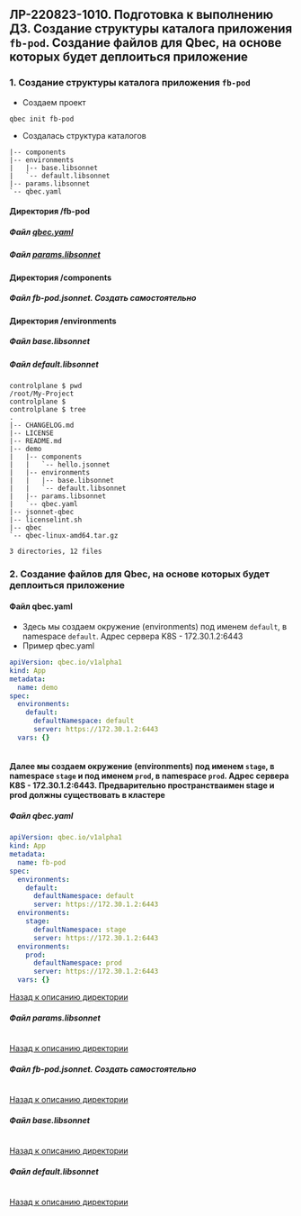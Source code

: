## ЛР-220823-1010. Подготовка к выполнению ДЗ. Создание структуры каталога приложения `fb-pod`. Создание файлов для Qbec, на основе которых будет деплоиться приложение

### 1. Создание структуры каталога приложения `fb-pod`
* Создаем проект
```
qbec init fb-pod
```
* Создалась структура каталогов
```
|-- components
|-- environments
|   |-- base.libsonnet
|   `-- default.libsonnet
|-- params.libsonnet
`-- qbec.yaml
```

#### Директория /fb-pod
##### Файл [qbec.yaml](https://github.com/zakharovnpa/04--devkub-homeworks-/blob/main/13-kubernetes-config-05-qbec/Labs/labs-220823-1010-create-directory-for-qbec-and-create-file-apps-for-deploy.md#%D1%84%D0%B0%D0%B9%D0%BB-qbecyaml-1)
##### Файл [params.libsonnet](https://github.com/zakharovnpa/04--devkub-homeworks-/blob/main/13-kubernetes-config-05-qbec/Labs/labs-220823-1010-create-directory-for-qbec-and-create-file-apps-for-deploy.md#%D1%84%D0%B0%D0%B9%D0%BB-paramslibsonnet-1)

#### Директория /components
##### Файл fb-pod.jsonnet. Создать самостоятельно

#### Директория /environments
##### Файл base.libsonnet
##### Файл default.libsonnet




```
controlplane $ pwd
/root/My-Project
controlplane $ 
controlplane $ tree
.
|-- CHANGELOG.md
|-- LICENSE
|-- README.md
|-- demo
|   |-- components
|   |   `-- hello.jsonnet
|   |-- environments
|   |   |-- base.libsonnet
|   |   `-- default.libsonnet
|   |-- params.libsonnet
|   `-- qbec.yaml
|-- jsonnet-qbec
|-- licenselint.sh
|-- qbec
`-- qbec-linux-amd64.tar.gz

3 directories, 12 files
```


### 2. Создание файлов для Qbec, на основе которых будет деплоиться приложение

#### Файл qbec.yaml
* Здесь мы создаем окружение (environments) под именем `default`, в namespace `default`. Адрес сервера K8S - 172.30.1.2:6443
* Пример qbec.yaml
```yml
apiVersion: qbec.io/v1alpha1
kind: App
metadata:
  name: demo
spec:
  environments:
    default:
      defaultNamespace: default
      server: https://172.30.1.2:6443
  vars: {}
 
```
#### Далее мы создаем окружение (environments) под именем `stage`, в namespace `stage` и под именем `prod`, в namespace `prod`. Адрес сервера K8S - 172.30.1.2:6443. Предварительно пространстваимен stage и prod должны существовать в кластере
##### Файл qbec.yaml
```yml
apiVersion: qbec.io/v1alpha1
kind: App
metadata:
  name: fb-pod
spec:
  environments:
    default:
      defaultNamespace: default
      server: https://172.30.1.2:6443
  environments:
    stage:
      defaultNamespace: stage
      server: https://172.30.1.2:6443
  environments:
    prod:
      defaultNamespace: prod
      server: https://172.30.1.2:6443
  vars: {}
```
[Назад к описанию директории](https://github.com/zakharovnpa/04--devkub-homeworks-/blob/main/13-kubernetes-config-05-qbec/Labs/labs-220823-1010-create-directory-for-qbec-and-create-file-apps-for-deploy.md#%D0%B4%D0%B8%D1%80%D0%B5%D0%BA%D1%82%D0%BE%D1%80%D0%B8%D1%8F-fb-pod)

##### Файл params.libsonnet

```

```
[Назад к описанию директории](https://github.com/zakharovnpa/04--devkub-homeworks-/blob/main/13-kubernetes-config-05-qbec/Labs/labs-220823-1010-create-directory-for-qbec-and-create-file-apps-for-deploy.md#%D0%B4%D0%B8%D1%80%D0%B5%D0%BA%D1%82%D0%BE%D1%80%D0%B8%D1%8F-fb-pod)


##### Файл fb-pod.jsonnet. Создать самостоятельно

```

```
[Назад к описанию директории](https://github.com/zakharovnpa/04--devkub-homeworks-/blob/main/13-kubernetes-config-05-qbec/Labs/labs-220823-1010-create-directory-for-qbec-and-create-file-apps-for-deploy.md#%D0%B4%D0%B8%D1%80%D0%B5%D0%BA%D1%82%D0%BE%D1%80%D0%B8%D1%8F-fb-pod)


##### Файл base.libsonnet

```

```
[Назад к описанию директории](https://github.com/zakharovnpa/04--devkub-homeworks-/blob/main/13-kubernetes-config-05-qbec/Labs/labs-220823-1010-create-directory-for-qbec-and-create-file-apps-for-deploy.md#%D0%B4%D0%B8%D1%80%D0%B5%D0%BA%D1%82%D0%BE%D1%80%D0%B8%D1%8F-fb-pod)


##### Файл default.libsonnet

```

```
[Назад к описанию директории](https://github.com/zakharovnpa/04--devkub-homeworks-/blob/main/13-kubernetes-config-05-qbec/Labs/labs-220823-1010-create-directory-for-qbec-and-create-file-apps-for-deploy.md#%D0%B4%D0%B8%D1%80%D0%B5%D0%BA%D1%82%D0%BE%D1%80%D0%B8%D1%8F-fb-pod)

